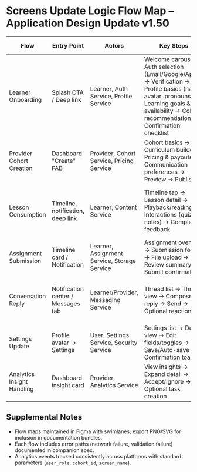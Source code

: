 # Screens Update Logic Flow Map – Application Design Update v1.50

| Flow | Entry Point | Actors | Key Steps | Decision Points | Exit Conditions | Analytics Events |
| --- | --- | --- | --- | --- | --- | --- |
| Learner Onboarding | Splash CTA / Deep link | Learner, Auth Service, Profile Service | Welcome carousel → Auth selection (Email/Google/Apple) → Verification → Profile basics (name, avatar, pronouns) → Learning goals & availability → Cohort recommendations → Confirmation checklist | Email verified? → Payment required? → Cohort selected? | User status `active`, personalization tags stored, checklist activated | `onboard_start`, `onboard_step_complete`, `cohort_joined`, `onboard_complete` |
| Provider Cohort Creation | Dashboard "Create" FAB | Provider, Cohort Service, Pricing Service | Cohort basics → Curriculum builder → Pricing & payouts → Communication preferences → Preview → Publish | Curriculum complete? → Pricing valid? → Compliance docs uploaded? | Cohort status `upcoming`, notifications queued, analytics seeded | `cohort_create_start`, `curriculum_saved`, `pricing_validated`, `cohort_published` |
| Lesson Consumption | Timeline, notification, deep link | Learner, Content Service | Timeline tap → Lesson detail → Playback/reading → Interactions (quiz, notes) → Completion feedback | Quiz passed? → Required attachments downloaded? | Lesson marked complete, progress updated, badge check executed | `lesson_open`, `lesson_interaction`, `lesson_complete`, `lesson_feedback_submitted` |
| Assignment Submission | Timeline card / Notification | Learner, Assignment Service, Storage Service | Assignment overview → Submission form → File upload → Review summary → Submit confirmation | Files uploaded successfully? → Rubric acknowledgements complete? | Submission stored, confirmation toast, mentor notified | `assignment_open`, `attachment_upload`, `assignment_submit`, `assignment_success_toast` |
| Conversation Reply | Notification center / Messages tab | Learner/Provider, Messaging Service | Thread list → Thread view → Compose reply → Send → Optional reaction | Connection available? → SLA threshold exceeded? | Message delivered, read receipts updated, notification cleared | `message_thread_open`, `message_send_attempt`, `message_send_success`, `reaction_add` |
| Settings Update | Profile avatar → Settings | User, Settings Service, Security Service | Settings list → Detail view → Edit fields/toggles → Save/Auto-save → Confirmation toast | Requires re-auth? → Validation errors? | Preferences persisted, analytics event logged | `settings_open`, `setting_changed`, `setting_save_success` |
| Analytics Insight Handling | Dashboard insight card | Provider, Analytics Service | View insights → Expand detail → Accept/Ignore → Optional task creation | Insight actionable? → Task already exists? | Task created or insight dismissed | `insight_view`, `insight_accept`, `insight_dismiss` |

## Supplemental Notes
- Flow maps maintained in Figma with swimlanes; export PNG/SVG for inclusion in documentation bundles.
- Each flow includes error paths (network failure, validation failure) documented in companion spec.
- Analytics events tracked consistently across platforms with standard parameters (`user_role`, `cohort_id`, `screen_name`).
